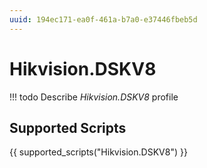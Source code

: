 ```yaml
---
uuid: 194ec171-ea0f-461a-b7a0-e37446fbeb5d
---
```



# Hikvision.DSKV8


<!-- prettier-ignore -->
!!! todo
    Describe *Hikvision.DSKV8* profile

## Supported Scripts

{{ supported_scripts("Hikvision.DSKV8") }}

